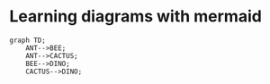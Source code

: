 # Learning diagrams with mermaid

```mermaid
graph TD;
    ANT-->BEE;
    ANT-->CACTUS;
    BEE-->DINO;
    CACTUS-->DINO;
```
